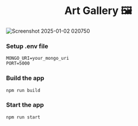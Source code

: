 <h1 align="center">Art Gallery 🖼️</h1>

![Screenshot 2025-01-02 020750](https://github.com/user-attachments/assets/9538e036-3953-452b-8dc1-2d858e3051a2)

### Setup .env file

```shell
MONGO_URI=your_mongo_uri
PORT=5000
```

### Build the app

```shell
npm run build
```

### Start the app

```shell
npm run start
```
